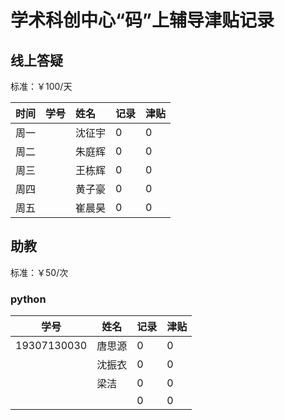 # 学术科创中心“码”上辅导津贴记录

## 线上答疑

标准：￥100/天  

| 时间 | 学号 | 姓名   | 记录 | 津贴 |
| ---- | :--- | :----- | ---- | ---- |
| 周一 |      | 沈征宇 | 0    | 0    |
| 周二 |      | 朱庭辉 | 0    | 0    |
| 周三 |      | 王栋辉 | 0    | 0    |
| 周四 |      | 黄子豪 | 0    | 0    |
| 周五 |      | 崔晨昊 | 0    | 0    |

## 助教

标准：￥50/次

### python

| 学号        | 姓名   | 记录 | 津贴 |
| ----------- | ------ | ---- | ---- |
| 19307130030 | 唐思源 | 0    | 0    |
|             | 沈振衣 | 0    | 0    |
|             | 梁洁   | 0    | 0    |
|             |        | 0    | 0    |

